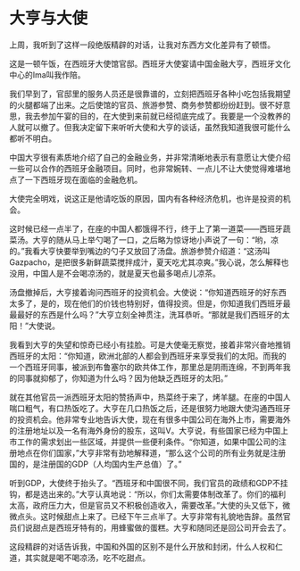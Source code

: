 # 大亨与大使

上周，我听到了这样一段绝版精辟的对话，让我对东西方文化差异有了顿悟。

这是一顿午饭，在西班牙大使馆官邸。西班牙大使宴请中国金融大亨，西班牙文化中心的Ima叫我作陪。

我们早到了，官邸里的服务人员还是很靠谱的，立刻把西班牙各种小吃包括我期望的火腿都端了出来。之后使馆的官员、旅游参赞、商务参赞都纷纷赶到。很不好意思，我去参加午宴的目的，在大使到来前就已经彻底完成了。我要是一个没教养的人就可以撤了。但我决定留下来听听大使和大亨的谈话，虽然我知道我很可能什么都听不明白。

中国大亨很有素质地介绍了自己的金融业务，并非常清晰地表示有意愿让大使介绍一些可以合作的西班牙金融项目。同时，也非常婉转、一点儿不让大使觉得难堪地点了一下西班牙现在面临的金融危机。

大使完全明戏，说这正是他请吃饭的原因，国内有各种经济危机，也许是投资的机会。

这时候已经一点半了，在座的中国人都饿得不行，终于上了第一道菜——西班牙蔬菜汤。大亨的随从马上举勺喝了一口，之后略为惊讶地小声说了一句：“哟，凉的。”我看大亨快要举到嘴边的勺子又放回了汤盘。旅游参赞介绍道：“这汤叫Gazpacho，是把很多新鲜蔬菜搅拌成汁，夏天吃尤其凉爽。”我心说，怎么解释也没用，中国人是不会喝凉汤的，就是夏天也最多喝点儿凉茶。

汤盘撤掉后，大亨接着询问西班牙的投资机会。大使说：“你知道西班牙的好东西太多了，是的，现在他们的价钱也特别好，值得投资。但是，你知道我们西班牙最最最好的东西是什么吗？”大亨立刻全神贯注，洗耳恭听。“那就是我们西班牙的太阳！”大使说。

我看到大亨的失望和惊奇已经小有挂脸。可是大使毫无察觉，接着非常兴奋地推销西班牙的太阳：“你知道，欧洲北部的人都会到西班牙来享受我们的太阳。而我的一个西班牙同事，被派到布鲁塞尔的欧共体工作，那里总是阴雨连绵，不到两年我的同事就抑郁了，你知道为什么吗？因为他缺乏西班牙的太阳。”

就在其他官员一派西班牙太阳的赞扬声中，热菜终于来了，烤羊腿。在座的中国人喘口粗气，有口热饭吃了。大亨在几口热饭之后，还是很努力地跟大使沟通西班牙的投资机会。他非常专业地告诉大使，现在有很多中国公司在海外上市，需要海外的注册地址以及一名有海外身份的股东，这叫V。大亨说，有些国家已经为中国上市工作的需求划出一些区域，并提供一些便利条件。“你知道，如果中国公司的注册地点在你们国家，”大亨非常有劲地解释道，“那么这个公司的所有业务就是注册国的，是注册国的GDP（人均国内生产总值）了。”

听到GDP，大使终于抬头了。“西班牙和中国很不同，我们官员的政绩和GDP不挂钩，都是选出来的。”大亨认真地说：“所以，你们太需要体制改革了。你们的福利太高，政府压力大，但是官员又不积极创造收入，需要改革。”大使的头又低下，微微点头。这时候甜点上来了。已经下午三点半了。大亨非常有礼貌地告辞。虽然官员们说甜点是西班牙特有的，用蜂蜜做的蛋糕。大亨和随同还是回公司开会去了。

这段精辟的对话告诉我，中国和外国的区别不是什么开放和封闭，什么人权和仁道，其实就是喝不喝凉汤，吃不吃甜点。